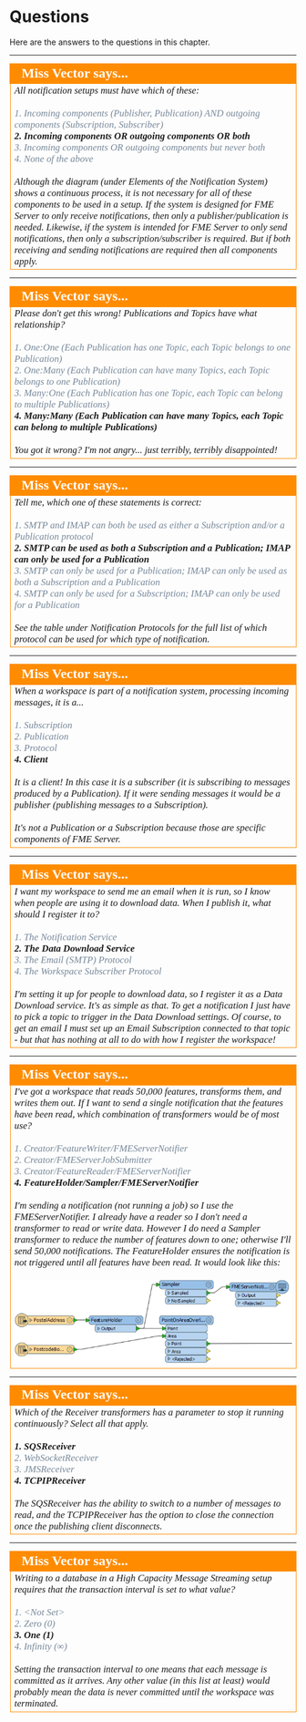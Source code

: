 # Questions #

Here are the answers to the questions in this chapter.

---

<!--Person X Says Section-->

<table style="border-spacing: 0px">
<tr>
<td style="vertical-align:middle;background-color:darkorange;border: 2px solid darkorange">
<i class="fa fa-quote-left fa-lg fa-pull-left fa-fw" style="color:white;padding-right: 12px;vertical-align:text-top"></i>
<span style="color:white;font-size:x-large;font-weight: bold;font-family:serif">Miss Vector says...</span>
</td>
</tr>

<tr>
<td style="border: 1px solid darkorange">
<span style="font-family:serif; font-style:italic; font-size:larger">
All notification setups must have which of these:
<br><br><span style="color:lightslategrey">1. Incoming components (Publisher, Publication) AND outgoing components (Subscription, Subscriber)</span>
<br><span style="font-weight:bold">2. Incoming components OR outgoing components OR both</span>
<br><span style="color:lightslategrey">3. Incoming components OR outgoing components but never both</span>
<br><span style="color:lightslategrey">4. None of the above</span>
<br><br>Although the diagram (under Elements of the Notification System) shows a continuous process, it is not necessary for all of these components to be used in a setup. If the system is designed for FME Server to only receive notifications, then only a publisher/publication is needed. Likewise, if the system is intended for FME Server to only send notifications, then only a subscription/subscriber is required. But if both receiving and sending notifications are required then all components apply.
</td>
</tr>
</table>

---

<!--Person X Says Section-->

<table style="border-spacing: 0px">
<tr>
<td style="vertical-align:middle;background-color:darkorange;border: 2px solid darkorange">
<i class="fa fa-quote-left fa-lg fa-pull-left fa-fw" style="color:white;padding-right: 12px;vertical-align:text-top"></i>
<span style="color:white;font-size:x-large;font-weight: bold;font-family:serif">Miss Vector says...</span>
</td>
</tr>

<tr>
<td style="border: 1px solid darkorange">
<span style="font-family:serif; font-style:italic; font-size:larger">
Please don't get this wrong! Publications and Topics have what relationship?
<br><br><span style="color:lightslategrey">1. One:One (Each Publication has one Topic, each Topic belongs to one Publication)</span>
<br><span style="color:lightslategrey">2. One:Many (Each Publication can have many Topics, each Topic belongs to one Publication)</span>
<br><span style="color:lightslategrey">3. Many:One (Each Publication has one Topic, each Topic can belong to multiple Publications)</span>
<br><span style="font-weight:bold">4. Many:Many (Each Publication can have many Topics, each Topic can belong to multiple Publications)</span>
<br><br>You got it wrong? I'm not angry... just terribly, terribly disappointed!
</td>
</tr>
</table>

---

<!--Person X Says Section-->

<table style="border-spacing: 0px">
<tr>
<td style="vertical-align:middle;background-color:darkorange;border: 2px solid darkorange">
<i class="fa fa-quote-left fa-lg fa-pull-left fa-fw" style="color:white;padding-right: 12px;vertical-align:text-top"></i>
<span style="color:white;font-size:x-large;font-weight: bold;font-family:serif">Miss Vector says...</span>
</td>
</tr>

<tr>
<td style="border: 1px solid darkorange">
<span style="font-family:serif; font-style:italic; font-size:larger">
Tell me, which one of these statements is correct:
<br><br><span style="color:lightslategrey">1. SMTP and IMAP can both be used as either a Subscription and/or a Publication protocol</span>
<br><span style="font-weight:bold">2. SMTP can be used as both a Subscription and a Publication; IMAP can only be used for a Publication</span>
<br><span style="color:lightslategrey">3. SMTP can only be used for a Publication; IMAP can only be used as both a Subscription and a Publication</span>
<br><span style="color:lightslategrey">4. SMTP can only be used for a Subscription; IMAP can only be used for a Publication</span>
<br><br>See the table under Notification Protocols for the full list of which protocol can be used for which type of notification.
</td>
</tr>
</table>

---

<!--Person X Says Section-->

<table style="border-spacing: 0px">
<tr>
<td style="vertical-align:middle;background-color:darkorange;border: 2px solid darkorange">
<i class="fa fa-quote-left fa-lg fa-pull-left fa-fw" style="color:white;padding-right: 12px;vertical-align:text-top"></i>
<span style="color:white;font-size:x-large;font-weight: bold;font-family:serif">Miss Vector says...</span>
</td>
</tr>

<tr>
<td style="border: 1px solid darkorange">
<span style="font-family:serif; font-style:italic; font-size:larger">
When a workspace is part of a notification system, processing incoming messages, it is a...
<br><br><span style="color:lightslategrey">1. Subscription</span>
<br><span style="color:lightslategrey">2. Publication</span>
<br><span style="color:lightslategrey">3. Protocol</span>
<br><span style="font-weight:bold">4. Client</span>
<br><br>It is a client! In this case it is a subscriber (it is subscribing to messages produced by a Publication). If it were sending messages it would be a publisher (publishing messages to a Subscription).
<br><br>It's not a Publication or a Subscription because those are specific components of FME Server.
</td>
</tr>
</table>

---

<!--Person X Says Section-->

<table style="border-spacing: 0px">
<tr>
<td style="vertical-align:middle;background-color:darkorange;border: 2px solid darkorange">
<i class="fa fa-quote-left fa-lg fa-pull-left fa-fw" style="color:white;padding-right: 12px;vertical-align:text-top"></i>
<span style="color:white;font-size:x-large;font-weight: bold;font-family:serif">Miss Vector says...</span>
</td>
</tr>

<tr>
<td style="border: 1px solid darkorange">
<span style="font-family:serif; font-style:italic; font-size:larger">
I want my workspace to send me an email when it is run, so I know when people are using it to download data. When I publish it, what should I register it to?
<br><br><span style="color:lightslategrey">1. The Notification Service</span>
<br><span style="font-weight:bold">2. The Data Download Service</span>
<br><span style="color:lightslategrey">3. The Email (SMTP) Protocol</span>
<br><span style="color:lightslategrey">4. The Workspace Subscriber Protocol</span>
<br><br>I'm setting it up for people to download data, so I register it as a Data Download service. It's as simple as that. To get a notification I just have to pick a topic to trigger in the Data Download settings. Of course, to get an email I must set up an Email Subscription connected to that topic - but that has nothing at all to do with how I register the workspace!
</span>
</td>
</tr>
</table>

---

<!--Person X Says Section-->

<table style="border-spacing: 0px">
<tr>
<td style="vertical-align:middle;background-color:darkorange;border: 2px solid darkorange">
<i class="fa fa-quote-left fa-lg fa-pull-left fa-fw" style="color:white;padding-right: 12px;vertical-align:text-top"></i>
<span style="color:white;font-size:x-large;font-weight: bold;font-family:serif">Miss Vector says...</span>
</td>
</tr>

<tr>
<td style="border: 1px solid darkorange">
<span style="font-family:serif; font-style:italic; font-size:larger">
I've got a workspace that reads 50,000 features, transforms them, and writes them out. If I want to send a single notification that the features have been read, which combination of transformers would be of most use?
<br><br><span style="color:lightslategrey">1. Creator/FeatureWriter/FMEServerNotifier</span>
<br><span style="color:lightslategrey">2. Creator/FMEServerJobSubmitter</span>
<br><span style="color:lightslategrey">3. Creator/FeatureReader/FMEServerNotifier</span>
<br><span style="font-weight:bold">4. FeatureHolder/Sampler/FMEServerNotifier</span>
<br><br>I'm sending a notification (not running a job) so I use the FMEServerNotifier. I already have a reader so I don't need a transformer to read or write data. However I do need a Sampler transformer to reduce the number of features down to one; otherwise I'll send 50,000 notifications. The FeatureHolder ensures the notification is not triggered until all features have been read. It would look like this:
<br><br><img src="./Images/Img4.037.FMEServerNotifierSamplerExample.png">
</span>
</td>
</tr>
</table>

---

<!--Person X Says Section-->

<table style="border-spacing: 0px">
<tr>
<td style="vertical-align:middle;background-color:darkorange;border: 2px solid darkorange">
<i class="fa fa-quote-left fa-lg fa-pull-left fa-fw" style="color:white;padding-right: 12px;vertical-align:text-top"></i>
<span style="color:white;font-size:x-large;font-weight: bold;font-family:serif">Miss Vector says...</span>
</td>
</tr>

<tr>
<td style="border: 1px solid darkorange">
<span style="font-family:serif; font-style:italic; font-size:larger">
Which of the Receiver transformers has a parameter to stop it running continuously? Select all that apply.
<br><br><span style="font-weight:bold">1. SQSReceiver</span>
<br><span style="color:lightslategrey">2. WebSocketReceiver</span>
<br><span style="color:lightslategrey">3. JMSReceiver</span>
<br><span style="font-weight:bold">4. TCPIPReceiver</span>
<br><br>The SQSReceiver has the ability to switch to a number of messages to read, and the TCPIPReceiver has the option to close the connection once the publishing client disconnects.
</td>
</tr>
</table>

---

<!--Person X Says Section-->

<table style="border-spacing: 0px">
<tr>
<td style="vertical-align:middle;background-color:darkorange;border: 2px solid darkorange">
<i class="fa fa-quote-left fa-lg fa-pull-left fa-fw" style="color:white;padding-right: 12px;vertical-align:text-top"></i>
<span style="color:white;font-size:x-large;font-weight: bold;font-family:serif">Miss Vector says...</span>
</td>
</tr>

<tr>
<td style="border: 1px solid darkorange">
<span style="font-family:serif; font-style:italic; font-size:larger">
Writing to a database in a High Capacity Message Streaming setup requires that the transaction interval is set to what value?
<br><br><span style="color:lightslategrey">1. &lt;Not Set&gt;</span>
<br><span style="color:lightslategrey">2. Zero (0)</span>
<br><span style="font-weight:bold">3. One (1)</span>
<br><span style="color:lightslategrey">4. Infinity (&infin;)</span>
<br><br>Setting the transaction interval to one means that each message is committed as it arrives. Any other value (in this list at least) would probably mean the data is never committed until the workspace was terminated.
</td>
</tr>
</table>
